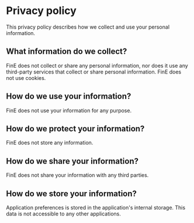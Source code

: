 # Privacy policy

This privacy policy describes how we collect and use your personal information.

## What information do we collect?
FinE does not collect or share any personal information, nor does it use any third-party services that collect or share personal information. FinE does not use cookies.

## How do we use your information?
FinE does not use your information for any purpose.

## How do we protect your information?
FinE does not store any information.

## How do we share your information?
FinE does not share your information with any third parties.

## How do we store your information?
Application preferences is stored in the application's internal storage. This data is not accessible to any other applications.